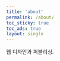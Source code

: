 ```yaml
---
title: 'about'
permalink: /about/
toc_sticky: true
toc_ads: true
layout: single
---
```


웹 디자인과 퍼블리싱.
